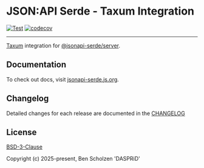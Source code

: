 # JSON:API Serde - Taxum Integration

[![Test](https://github.com/DASPRiD/jsonapi-serde-js/actions/workflows/test.yml/badge.svg)](https://github.com/DASPRiD/jsonapi-serde-js/actions/workflows/test.yml)
[![codecov](https://codecov.io/gh/DASPRiD/jsonapi-serde-js/graph/badge.svg?token=UfRUzGqiN3&component=integration_taxum)](https://codecov.io/gh/DASPRiD/jsonapi-serde-js)

---

[Taxum](https://taxum.js.org/) integration for [@jsonapi-serde/server](https://github.com/dasprid/jsonapi-serde-js).

## Documentation

To check out docs, visit [jsonapi-serde.js.org](https://jsonapi-serde.js.org).

## Changelog

Detailed changes for each release are documented in the [CHANGELOG](https://github.com/dasprid/jsonapi-serde-js/blob/main/packages/integration/taxum/CHANGELOG.md)

## License

[BSD-3-Clause](https://github.com/dasprid/jsonapi-serde-js/blob/main/LICENSE)

Copyright (c) 2025-present, Ben Scholzen 'DASPRiD'
